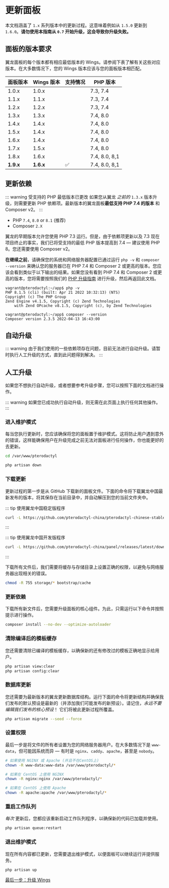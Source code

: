 # 更新面板

本文档涵盖了 `1.x` 系列版本中的更新过程。这意味着例如从 `1.5.0` 更新到 `1.6.0`。**请勿使用本指南从 `0.7` 开始升级，这会导致你升级失败。**

## 面板的版本要求

翼龙面板的每个版本都有相应最低版本的 Wings。请参阅下表了解有关这些对应版本。在大多数情况下，您的 Wings 版本应该与您的面板版本相匹配。

| 面板版本 | Wings 版本 | 支持情况 | PHP 版本  |
|---------------|---------------|-----------|---------------|
| 1.0.x         | 1.0.x         |           | 7.3, 7.4      |
| 1.1.x         | 1.1.x         |           | 7.3, 7.4      |
| 1.2.x         | 1.2.x         |           | 7.3, 7.4      |
| 1.3.x         | 1.3.x         |           | 7.4, 8.0      |
| 1.4.x         | 1.4.x         |           | 7.4, 8.0      |
| 1.5.x         | 1.4.x         |           | 7.4, 8.0      |
| 1.6.x         | 1.4.x         |           | 7.4, 8.0      |
| 1.7.x         | 1.5.x         |           | 7.4, 8.0      |
| 1.8.x         | 1.6.x         |           | 7.4, 8.0, 8,1 |
| **1.9.x**     | **1.6.x**     | ✅         | 7.4, 8.0, 8,1 |

## 更新依赖

::: warning 受支持的 PHP 最低版本已更改
如果您从翼龙 _之前的_ `1.3.x` 版本升级，则需要更新 PHP 依赖项。最新版本的翼龙面板**最低支持 PHP 7.4 的版本** 和 Composer v2。
:::

* PHP `7.4`, `8.0` or `8.1` (推荐)
* Composer `2.X`

翼龙的早期版本允许您使用 PHP 7.3 运行。但是，由于依赖项更新以及 7.3 现在项目终止的事实，我们已将受支持的最低 PHP 版本提高到 7.4 — 建议使用 PHP 8。您还需要使用 Composer v2。

**在继续之前**，请确保您的系统和网络服务器配置已通过运行 `php -v` 和 `composer --version` 来确认您的服务器已在 PHP 7.4 和 Composer 2 或更高的版本。您应该会看到类似于以下输出的结果。如果您没有看到 PHP 7.4 和 Composer 2 或更高的版本，您将需要按照我们的 [PHP 升级指南](/guides/php_upgrade.md) 进行升级，然后再返回此文档。

```
vagrant@pterodactyl:~/app$ php -v
PHP 8.1.5 (cli) (built: Apr 21 2022 10:32:13) (NTS)
Copyright (c) The PHP Group
Zend Engine v4.1.5, Copyright (c) Zend Technologies
    with Zend OPcache v8.1.5, Copyright (c), by Zend Technologies

vagrant@pterodactyl:~/app$ composer --version
Composer version 2.3.5 2022-04-13 16:43:00
```

## 自动升级

::: warning
由于我们使用的一些依赖项存在问题，目前无法进行自动升级。请暂时执行人工升级的方式，直到此问题得到解决。
:::

## 人工升级

如果您不想执行自动升级，或者想要参考升级步骤，您可以按照下面的文档进行操作。

::: warning
如果您已成功执行自动升级，则无需在此页面上执行任何其他操作。
:::

### 进入维护模式

每当您执行更新时，您应该确保将您的面板置于维护模式。这将防止用户遇到意外的错误，这样能确保用户在升级完成之前无法对面板进行任何操作，你也能更好的去更新。

```bash
cd /var/www/pterodactyl

php artisan down
```

### 下载更新

更新过程的第一步是从 GitHub 下载新的面板文件。下面的命令将下载翼龙中国最新发布的版本，将其保存在当前目录中，并自动解压到您的当前文件夹中。

::: tip 使用翼龙中国稳定版程序
```bash
curl -L https://github.com/pterodactyl-china/pterodactyl-chinese-stable/releases/latest/download/panel.tar.gz | tar -xzv
```
:::

::: tip 使用翼龙中国开发版程序
```bash
curl -L https://github.com/pterodactyl-china/panel/releases/latest/download/panel.tar.gz | tar -xzv
```
:::

下载所有文件后，我们需要将缓存与存储目录上设置正确的权限，以避免与网络服务器出现相关的错误。

```bash
chmod -R 755 storage/* bootstrap/cache
```

### 更新依赖

下载所有新文件后，您需要升级面板的核心组件。为此，只需运行以下命令并按照提示进行操作。

```bash
composer install --no-dev --optimize-autoloader
```

### 清除编译后的模板缓存

您还需要清除已编译的模板缓存，以确保新的还有修改过的模板正确地显示给用户。

```bash
php artisan view:clear
php artisan config:clear
```

### 数据库更新

您还需要为最新版本的翼龙更新数据库结构。运行下面的命令将更新结构并确保我们发布的默认预设是最新的（并添加我们可能发布的新预设）。请记住，_永远不要编辑我们发布的核心预设_！ 它们将被此更新过程所覆盖。

```bash
php artisan migrate --seed --force
```

### 设置权限

最后一步是将文件的所有者设置为您的网络服务器用户。在大多数情况下是 `www-data`，但可能因系统而异 &mdash; 有时是 `nginx`、`caddy`、`apache`，甚至是 `nobody`。

```bash
# 如果使用 NGINX 或 Apache (并且不在CentOS上)
chown -R www-data:www-data /var/www/pterodactyl/*

# 如果在 CentOS 上使用 NGINX
chown -R nginx:nginx /var/www/pterodactyl/*

# 如果在 CentOS 上使用 Apache
chown -R apache:apache /var/www/pterodactyl/*
```

### 重启工作队列

_每次_ 更新后，您都应该重新启动工作队列程序，以确保新的代码已加载并使用。

```bash
php artisan queue:restart
```

### 退出维护模式

现在所有内容都已更新，您需要退出维护模式，以便面板可以继续运行并提供服务。

```bash
php artisan up
```

[最后一步：升级 Wings](/wings/1.0/upgrading.md)
